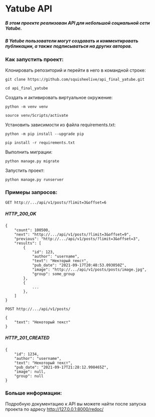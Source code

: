 # Yatube API
##### В этом проекте реализован API для небольшой социальной сети Yatube.
##### В Yatube пользователи могут создавать и комментировать публикации, а также подписываться на других авторов.

### Как запустить проект:
Клонировать репозиторий и перейти в него в командной строке:

```
git clone https://github.com/squisheelive/api_final_yatube.git
```

```
cd api_final_yatube
```

Cоздать и активировать виртуальное окружение:

```
python -m venv venv
```

```
source venv/Scripts/activate
```

Установить зависимости из файла requirements.txt:

```
python -m pip install --upgrade pip
```

```
pip install -r requirements.txt
```

Выполнить миграции:

```
python manage.py migrate
```

Запустить проект:

```
python manage.py runserver
```
### Примеры запросов:
```
GET http://.../api/v1/posts/?limit=3&offset=6
```
##### HTTP_200_OK
```
{
    "count": 100500,
    "next": "http://.../api/v1/posts/?limit=3&offset=9",
    "previous": "http://.../api/v1/posts/?limit=3&offset=3",
    "results": [
        {
            "id": 123,
            "author": "username",
            "text": "Некторый текст",
            "pub_date": "2021-09-17T20:48:53.093050Z",
            "image": "http://.../api/v1/posts/posts/image.jpg",
            "group": some_group
        },
        {
            ...
        },
    ]
}
```
```
POST http://.../api/v1/posts/

{
    "text": "Некоторый текст"
}
```
##### HTTP_201_CREATED
```
{
    "id": 1234,
    "author": "username",
    "text": "Некоторый текст",
    "pub_date": "2021-09-17T21:28:12.998465Z",
    "image": null,
    "group": null
}
```
### Больше информации:
Подробную документацию к API вы можете найти после запуска проекта по адресу http://127.0.0.1:8000/redoc/
